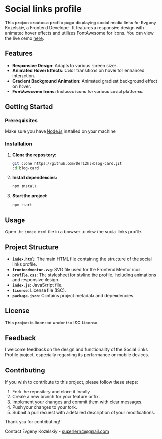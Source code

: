 # Social links profile

This project creates a profile page displaying social media links for Evgeny Kozelskiy, a Frontend Developer. It features a responsive design with animated hover effects and utilizes FontAwesome for icons.
You can view the live demo [here](https://der12kl.github.io/Social_links_profile).

## Features

- **Responsive Design**: Adapts to various screen sizes.
- **Animated Hover Effects**: Color transitions on hover for enhanced interaction.
- **Gradient Background Animation**: Animated gradient background effect on hover.
- **FontAwesome Icons**: Includes icons for various social platforms.

## Getting Started

### Prerequisites

Make sure you have [Node.js](https://nodejs.org/) installed on your machine.

### Installation

1. **Clone the repository:**
    ```bash
    git clone https://github.com/Der12kl/blog-card.git
    cd blog-card
    ```

2. **Install dependencies:**
    ```sh
    npm install
    ```

3. **Start the project:**
    ```sh
    npm start
    ```

## Usage

Open the `index.html` file in a browser to view the social links profile.

## Project Structure

- **`index.html`**: The main HTML file containing the structure of the social links profile.
- **`frontendmentor.svg`**: SVG file used for the Frontend Mentor icon.
- **`profile.css`**: The stylesheet for styling the profile, including animations and responsive design.
- **`index.js`**: JavaScript file.
- **`license`**: License file (ISC).
- **`package.json`**: Contains project metadata and dependencies.


## License

This project is licensed under the ISC License.

## Feedback

I welcome feedback on the design and functionality of the Social Links Profile project, especially regarding its performance on mobile devices.

## Contributing

If you wish to contribute to this project, please follow these steps:

1. Fork the repository and clone it locally.
2. Create a new branch for your feature or fix.
3. Implement your changes and commit them with clear messages.
4. Push your changes to your fork.
5. Submit a pull request with a detailed description of your modifications.

Thank you for contributing!

Contact
Evgeny Kozelskiy - superlern4@gmail.com
